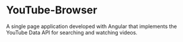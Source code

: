 # YouTube-Browser
A single page application developed with Angular that implements the YouTube Data API for searching and watching videos.
